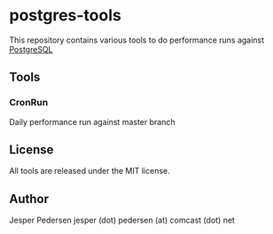 # postgres-tools

This repository contains various tools to do performance runs against
[PostgreSQL](http://www.postgresql.org "PostgreSQL's Homepage")

## Tools

### CronRun

Daily performance run against master branch

## License

All tools are released under the MIT license.

## Author

Jesper Pedersen
jesper (dot) pedersen (at) comcast (dot) net
